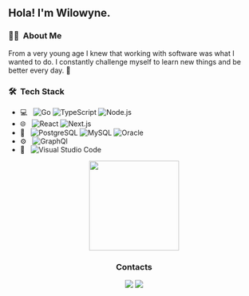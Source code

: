 <h2> Hola! I'm Wilowyne.</h2>

<h3> 👨‍💻 &nbsp;About Me </h3>

From a very young age I knew that working with software was what I wanted to do. I constantly challenge myself to learn new things and be better every day. 🚀

<h3> 🛠 &nbsp;Tech Stack</h3>

- 💻 &nbsp;
  ![Go](https://img.shields.io/badge/-Golang-333333?style=flat&logo=go)
  ![TypeScript](https://img.shields.io/badge/-TypeScript-333333?style=flat&logo=typescript)
  ![Node.js](https://img.shields.io/badge/-Node.js-333333?style=flat&logo=node.js)
- 🌐 &nbsp;
  ![React](https://img.shields.io/badge/-React-333333?style=flat&logo=react)
  ![Next.js](https://img.shields.io/badge/-Next.js-333333?style=flat&logo=next.js)
- 🫙 &nbsp;
  ![PostgreSQL](https://img.shields.io/badge/-Postgres-333333?style=flat&logo=postgresql)
  ![MySQL](https://img.shields.io/badge/-MySQL-333333?style=flat&logo=mysql&logoColor=FFF)
  ![Oracle](https://img.shields.io/badge/-Oracle-333333?style=flat&logo=oracle&logoColor=F00)
- ⚙️ &nbsp;
  ![GraphQl](https://img.shields.io/badge/-GraphQl-333333?style=flat&logo=graphql)
- 🔧 &nbsp;
  ![Visual Studio Code](https://img.shields.io/badge/-VS%20Code-333333?style=flat&logo=visual-studio-code&logoColor=007ACC)


<p align="center">
<a href="https://github.com/wilo087">
  <img height="180em" src="https://github-readme-stats.vercel.app/api?username=wilo087&theme=vue&show_icons=true&include_all_commits=true&count_private=true&hide=issues,prs" />
</a>
</p>


<h3 align="center">Contacts</h3>
<p align="center">
  <a href="https://www.linkedin.com/in/wilowayne-de-la-cruz-5bb8521b0/"><img src="https://img.shields.io/badge/LinkedIn-0077B5?style=for-the-badge&logo=linkedin&logoColor=white"/></a>
  <a href="mailto:wilo0087@gmail.com"><img src="https://img.shields.io/badge/Gmail-D14836?style=for-the-badge&logo=gmail&logoColor=white"/></a>
</p>
